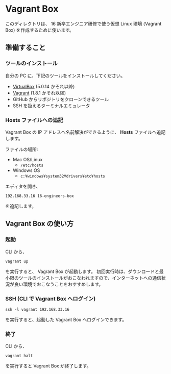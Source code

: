 Vagrant Box
===========

このディレクトリは、 16 新卒エンジニア研修で使う仮想 Linux 環境 (Vagrant Box) を作成するために使います。

準備すること
------------

### ツールのインストール

自分の PC に、下記のツールをインストールしてください。

+ [VirtualBox](https://www.virtualbox.org/) (5.0.14 かそれ以降)
+ [Vagrant](https://www.vagrantup.com/) (1.8.1 かそれ以降)
+ GitHub からリポジトリをクローンできるツール
+ SSH を扱えるターミナルエミュレータ

### Hosts ファイルへの追記

Vagrant Box の IP アドレスへ名前解決ができるように、 **Hosts** ファイルへ追記します。

ファイルの場所:

* Mac OS/Linux
    * `/etc/hosts`
* Windows OS
    * `c:¥windows¥system32¥drivers¥etc¥hosts`

エディタを開き、

    192.168.33.16 16-engineers-box

を追記します。

Vagrant Box の使い方
--------------------

### 起動

CLI から、

    vagrant up

を実行すると、 Vagrant Box が起動します。
初回実行時は、ダウンロードと最小限のツールのインストールがおこなわれますので、インターネットへの通信状況が良い環境でおこなうことをおすすめします。

### SSH (CLI で Vagrant Box へログイン)

    ssh -l vagrant 192.168.33.16

を実行すると、起動した Vagrant Box へログインできます。

### 終了

CLI から、

    vagrant halt

を実行すると Vagrant Box が終了します。


